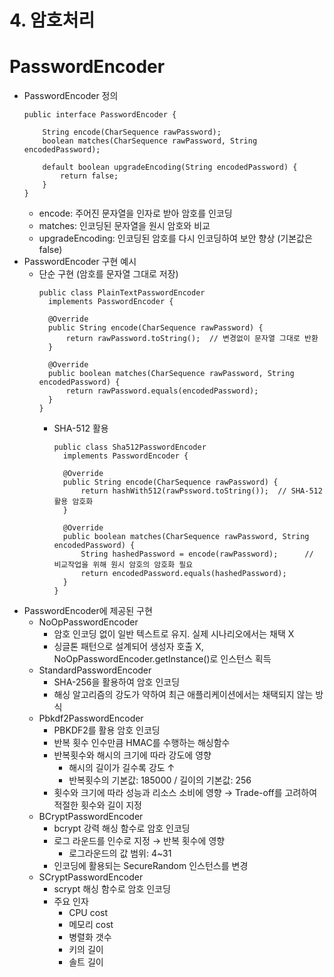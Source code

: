 # 4. 암호처리
 # PasswordEncoder
  * PasswordEncoder 정의
    ```
    public interface PasswordEncoder {
  
        String encode(CharSequence rawPassword);
        boolean matches(CharSequence rawPassword, String encodedPassword);
    
        default boolean upgradeEncoding(String encodedPassword) {
            return false;
        }
    }
    ```
    * encode: 주어진 문자열을 인자로 받아 암호를 인코딩
    * matches: 인코딩된 문자열을 원시 암호와 비교
    * upgradeEncoding: 인코딩된 암호를 다시 인코딩하여 보안 향상 (기본값은 false)
  * PasswordEncoder 구현 예시
    * 단순 구현 (암호를 문자열 그대로 저장)
      ```
      public class PlainTextPasswordEncoder
        implements PasswordEncoder {
        
        @Override
        public String encode(CharSequence rawPassword) {
            return rawPassword.toString();  // 변경없이 문자열 그대로 반환
        }
      
        @Override
        public boolean matches(CharSequence rawPassword, String encodedPassword) {
            return rawPassword.equals(encodedPassword);
        }
      }
      ```
      * SHA-512 활용
        ```
        public class Sha512PasswordEncoder
          implements PasswordEncoder {
        
          @Override
          public String encode(CharSequence rawPassword) {
              return hashWith512(rawPssword.toString());  // SHA-512 활용 암호화
          }
      
          @Override
          public boolean matches(CharSequence rawPassword, String encodedPassword) {
              String hashedPassword = encode(rawPassword);      // 비교작업을 위해 원시 암호의 암호화 필요
              return encodedPassword.equals(hashedPassword);
          }
        }      
        ```
  * PasswordEncoder에 제공된 구현
    * NoOpPasswordEncoder
      * 암호 인코딩 없이 일반 텍스트로 유지. 실제 시나리오에서는 채택 X
      * 싱글톤 패턴으로 설계되어 생성자 호출 X, NoOpPasswordEncoder.getInstance()로 인스턴스 획득
    * StandardPasswordEncoder
      * SHA-256을 활용하여 암호 인코딩
      * 해싱 알고리즘의 강도가 약하여 최근 애플리케이션에서는 채택되지 않는 방식
    * Pbkdf2PasswordEncoder
      * PBKDF2를 활용 암호 인코딩
      * 반복 횟수 인수만큼 HMAC를 수행하는 해싱함수
      * 반복횟수와 해시의 크기에 따라 강도에 영향
        * 해시의 길이가 길수록 강도 ↑
        * 반복횟수의 기본값: 185000 / 길이의 기본값: 256
      * 횟수와 크기에 따라 성능과 리소스 소비에 영향 → Trade-off를 고려하여 적절한 횟수와 길이 지정
    * BCryptPasswordEncoder
      * bcrypt 강력 해싱 함수로 암호 인코딩
      * 로그 라운드를 인수로 지정 → 반복 횟수에 영향
        * 로그라운드의 값 범위: 4~31
      * 인코딩에 활용되는 SecureRandom 인스턴스를 변경
    * SCryptPasswordEncoder
      * scrypt 해싱 함수로 암호 인코딩
      * 주요 인자
        * CPU cost
        * 메모리 cost
        * 병렬화 갯수
        * 키의 길이
        * 솔트 길이